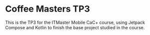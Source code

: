 # Coffee Masters TP3

This is the TP3 for the ITMaster Mobile CaC+ course, using Jetpack Compose and Kotlin to finish the base project studied in the course.
